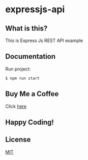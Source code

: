 # expressjs-api

## What is this?

This is Express Js REST API example

## Documentation
Run project:
```
$ npm run start
```

## Buy Me a Coffee
Click [here](https://ko-fi.com/sandw)

## Happy Coding!

## License
[MIT](LICENSE)
